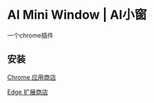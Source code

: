AI Mini Window | AI小窗
===


一个chrome插件


## 安装
[Chrome 应用商店](https://chromewebstore.google.com/detail/ai%E5%B0%8F%E7%AA%97/hlobmbnffdndmhlcbbohjahfgjnlhhag)

[Edge 扩展商店](https://microsoftedge.microsoft.com/addons/detail/ai%E5%B0%8F%E7%AA%97/ggbngpibifcdjalncnjdemepkoppcdjj)


